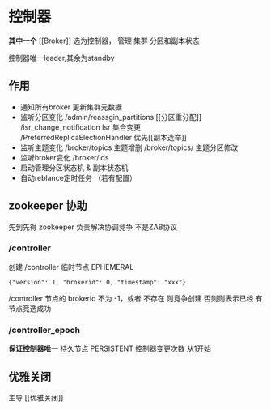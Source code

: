 # 控制器
**其中一个** [[Broker]] 选为控制器， 管理 集群 分区和副本状态

控制器唯一leader,其余为standby

## 作用
 - 通知所有broker 更新集群元数据
 -  监听分区变化
/admin/reassgin_partitions [[分区重分配]]
/isr_change_notification Isr 集合变更  
/PreferredReplicaElectionHandler 优先[[副本选举]]
 - 监听主题变化 
/broker/topics 主题增删
/broker/topics/<topic> 主题分区修改
 - 监听broker变化 /broker/ids
 - 启动管理分区状态机 & 副本状态机
 - 自动reblance定时任务 （若有配置）

## zookeeper 协助
先到先得 zookeeper 负责解决协调竞争 不是ZAB协议


### /controller
创建 /controller 临时节点 EPHEMERAL
```
{"version": 1, "brokerid": 0, "timestamp": "xxx"}
```

/controller 节点的 brokerid 不为 -1，或者 不存在 则竞争创建
否则则表示已经 有节点竞选成功 


### /controller_epoch
**保证控制器唯一**
持久节点 PERSISTENT
控制器变更次数 从1开始



## 优雅关闭
主导 [[优雅关闭]]

